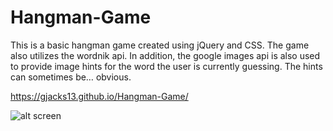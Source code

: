 # Hangman-Game

This is a basic hangman game created using jQuery and CSS. The game also utilizes the wordnik api. In addition, the google images api is also used to provide image hints for the word the user is currently guessing. The hints can sometimes be… obvious.

https://gjacks13.github.io/Hangman-Game/

![alt screen](https://user-images.githubusercontent.com/2763308/39089496-2be03aa8-4596-11e8-91ab-14668836ecb4.gif)
